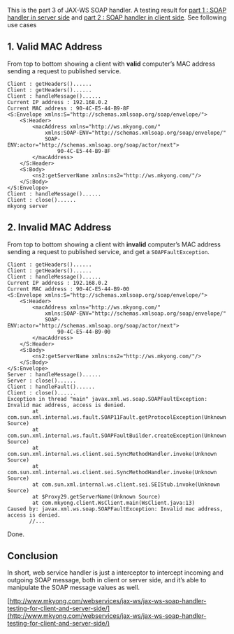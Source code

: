 This is the part 3 of JAX-WS SOAP handler. A testing result for [part 1 : SOAP handler in server side](http://www.mkyong.com/webservices/jax-ws/jax-ws-soap-handler-in-server-side/) and [part 2 : SOAP handler in client side](http://www.mkyong.com/webservices/jax-ws/jax-ws-soap-handler-in-client-side/). See following use cases

## 1\. Valid MAC Address

From top to bottom showing a client with **valid** computer’s MAC address sending a request to published service.

    Client : getHeaders()......
    Client : getHeaders()......
    Client : handleMessage()......
    Current IP address : 192.168.0.2
    Current MAC address : 90-4C-E5-44-B9-8F
    <S:Envelope xmlns:S="http://schemas.xmlsoap.org/soap/envelope/">
    	<S:Header>
    		<macAddress xmlns="http://ws.mkyong.com/"
    			xmlns:SOAP-ENV="http://schemas.xmlsoap.org/soap/envelope/"
    			SOAP-ENV:actor="http://schemas.xmlsoap.org/soap/actor/next">
    				90-4C-E5-44-B9-8F
    		</macAddress>
    	</S:Header>
    	<S:Body>
    		<ns2:getServerName xmlns:ns2="http://ws.mkyong.com/"/>
    	</S:Body>
    </S:Envelope>
    Client : handleMessage()......
    Client : close()......
    mkyong server

## 2\. Invalid MAC Address

From top to bottom showing a client with **invalid** computer’s MAC address sending a request to published service, and get a `SOAPFaultException`.

    Client : getHeaders()......
    Client : getHeaders()......
    Client : handleMessage()......
    Current IP address : 192.168.0.2
    Current MAC address : 90-4C-E5-44-B9-00
    <S:Envelope xmlns:S="http://schemas.xmlsoap.org/soap/envelope/">
    	<S:Header>
    		<macAddress xmlns="http://ws.mkyong.com/"
    			xmlns:SOAP-ENV="http://schemas.xmlsoap.org/soap/envelope/"
    			SOAP-ENV:actor="http://schemas.xmlsoap.org/soap/actor/next">
    				90-4C-E5-44-B9-00
    		</macAddress>
    	</S:Header>
    	<S:Body>
    		<ns2:getServerName xmlns:ns2="http://ws.mkyong.com/"/>
    	</S:Body>
    </S:Envelope>
    Server : handleMessage()......
    Server : close()......
    Client : handleFault()......
    Client : close()......
    Exception in thread "main" javax.xml.ws.soap.SOAPFaultException: Invalid mac address, access is denied.
            at com.sun.xml.internal.ws.fault.SOAP11Fault.getProtocolException(Unknown Source)
            at com.sun.xml.internal.ws.fault.SOAPFaultBuilder.createException(Unknown Source)
            at com.sun.xml.internal.ws.client.sei.SyncMethodHandler.invoke(Unknown Source)
            at com.sun.xml.internal.ws.client.sei.SyncMethodHandler.invoke(Unknown Source)
            at com.sun.xml.internal.ws.client.sei.SEIStub.invoke(Unknown Source)
            at $Proxy29.getServerName(Unknown Source)
            at com.mkyong.client.WsClient.main(WsClient.java:13)
    Caused by: javax.xml.ws.soap.SOAPFaultException: Invalid mac address, access is denied.
           //...

Done.

## Conclusion

In short, web service handler is just a interceptor to intercept incoming and outgoing SOAP message, both in client or server side, and it’s able to manipulate the SOAP message values as well.

[http://www.mkyong.com/webservices/jax-ws/jax-ws-soap-handler-testing-for-client-and-server-side/](http://www.mkyong.com/webservices/jax-ws/jax-ws-soap-handler-testing-for-client-and-server-side/)
